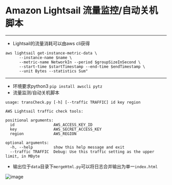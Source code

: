 # Amazon Lightsail 流量监控/自动关机脚本
---
- Lightsail的流量消耗可以由aws cli获得
```shell
aws lightsail get-instance-metric-data \
      --instance-name $name \
      --metric-name NetworkIn --period $groupSizeInSecond \
      --start-time $startTimestamp --end-time $endTimestamp \
      --unit Bytes --statistics Sum"
```
---
- 环境要求python3   ```pip install awscli pytz```
- 流量监测/自动关机脚本
```
usage: transCheck.py [-h] [--traffic TRAFFIC] id key region

AWS Lightsail traffic check tools:

positional arguments:
  id                 AWS_ACCESS_KEY_ID
  key                AWS_SECRET_ACCESS_KEY
  region             AWS_REGION

optional arguments:
  -h, --help         show this help message and exit
  --traffic TRAFFIC  Debug: Use this traffic setting as the upper limit, in MByte
```

- 输出位于```data```目录下```mergeHtml.py```可以将日志合并输出为单一```index.html```

![image](https://user-images.githubusercontent.com/84311024/141241136-5b6cf63c-1800-4702-900b-64aa78116f79.png)

